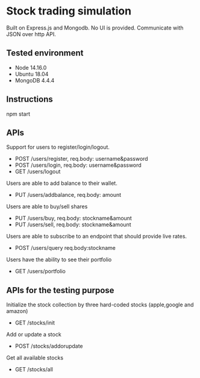 # Stock trading simulation

Built on Express.js and Mongodb. No UI is provided. Communicate with JSON over http API.

## Tested environment

- Node 14.16.0
- Ubuntu 18.04
- MongoDB 4.4.4

## Instructions

npm start

## APIs

Support for users to register/login/logout.

- POST /users/register, req.body: username&password
- POST /users/login, req.body: username&password
- GET /users/logout

Users are able to add balance to their wallet.

- PUT /users/addbalance, req.body: amount

Users are able to buy/sell shares

- PUT /users/buy, req.body: stockname&amount
- PUT /users/sell, req.body: stockname&amount

Users are able to subscribe to an endpoint that should provide live rates.

- POST /users/query req.body:stockname

Users have the ability to see their portfolio

- GET /users/portfolio

## APIs for the testing purpose

Initialize the stock collection by three hard-coded stocks (apple,google and amazon)

- GET /stocks/init

Add or update a stock

- POST /stocks/addorupdate

Get all available stocks

- GET /stocks/all
